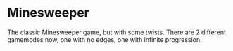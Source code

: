 # Minesweeper

The classic Minesweeper game, but with some twists. There are 2 different gamemodes now, one with no edges, one with infinite progression.
